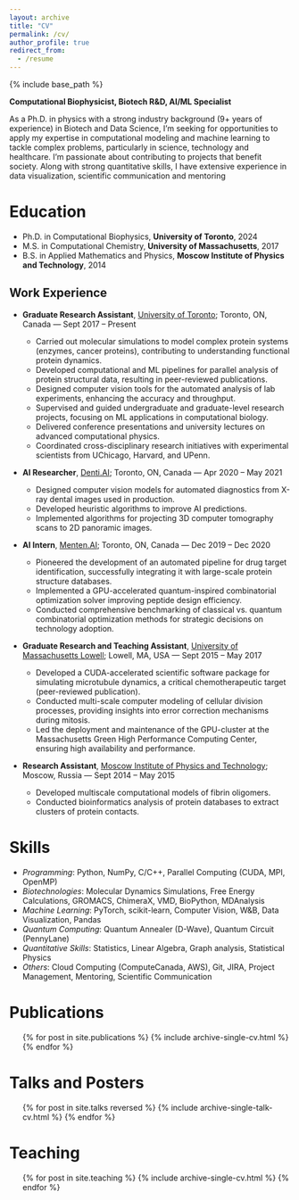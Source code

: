 ```yaml
---
layout: archive
title: "CV"
permalink: /cv/
author_profile: true
redirect_from:
  - /resume
---
```


{% include base_path %}

**Computational Biophysicist, Biotech R&D, AI/ML Specialist**

As a Ph.D. in physics with a strong industry background (9+ years of experience) in Biotech and Data Science, I’m  seeking for opportunities to apply my expertise in computational modeling and machine learning to tackle complex problems, particularly in science, technology and healthcare. I’m passionate about contributing to projects that benefit society. Along with strong quantitative skills, I have extensive experience in data visualization, scientific communication and mentoring

<!--As a Ph.D. in computational biophysics with a strong industry background (2+ years of experience) in Biotech and Data Science, I am committed to translating complex research into practical solutions that advance scientific and medical communities. Along with strong quantitative skills, I have extensive experience in data visualization, scientific communication and mentoring. My doctoral research centred on exploring protein dynamics and allostery using molecular simulations and advanced statistical techniques. During my academic career, I developed novel simulation methods and analysis tools for protein structural data, with direct applications in protein engineering for the biotech industry. In addition to my academic pursuits, I have made significant contributions in the biotech sector, where I worked on developing innovative protein design methods, leveraging classical, quantum, and quantum-inspired approaches. I also honed my computer vision and data science expertise through my work in a startup focusing on healthcare applications, particularly dental diagnostics.-->

Education
======
* Ph.D. in Computational Biophysics, **University of Toronto**, 2024
* M.S. in Computational Chemistry, **University of Massachusetts**, 2017
* B.S. in Applied Mathematics and Physics, **Moscow Institute of Physics and Technology**, 2014

## Work Experience

* **Graduate Research Assistant**, [University of Toronto](https://rauscher-group.physics.utoronto.ca/); Toronto, ON, Canada — Sept 2017 – Present
    - Carried out molecular simulations to model complex protein systems (enzymes, cancer proteins), contributing to understanding functional protein dynamics.
    - Developed computational and ML pipelines for parallel analysis of protein structural data, resulting in peer-reviewed publications.
    - Designed computer vision tools for the automated analysis of lab experiments, enhancing the accuracy and throughput.
    - Supervised and guided undergraduate and graduate-level research projects, focusing on ML applications in computational biology.
    - Delivered conference presentations and university lectures on advanced computational physics.
    - Coordinated cross-disciplinary research initiatives with experimental scientists from UChicago, Harvard, and UPenn.

* **AI Researcher**, [Denti.AI](https://www.denti.ai/); Toronto, ON, Canada — Apr 2020 – May 2021
    - Designed computer vision models for automated diagnostics from X-ray dental images used in production.
    - Developed heuristic algorithms to improve AI predictions.
    - Implemented algorithms for projecting 3D computer tomography scans to 2D panoramic images.

* **AI Intern**, [Menten.AI](https://www.menten.ai/); Toronto, ON, Canada — Dec 2019 – Dec 2020
    - Pioneered the development of an automated pipeline for drug target identification, successfully integrating it with large-scale protein structure databases.
    - Implemented a GPU-accelerated quantum-inspired combinatorial optimization solver improving peptide design efficiency.
    - Conducted comprehensive benchmarking of classical vs. quantum combinatorial optimization methods for strategic decisions on technology adoption.

* **Graduate Research and Teaching Assistant**, [University of Massachusetts Lowell](https://faculty.uml.edu//vbarsegov/); Lowell, MA, USA — Sept 2015 – May 2017
    - Developed a CUDA-accelerated scientific software package for simulating microtubule dynamics, a critical chemotherapeutic target (peer-reviewed publication).
    - Conducted multi-scale computer modeling of cellular division processes, providing insights into error correction mechanisms during mitosis.
    - Led the deployment and maintenance of the GPU-cluster at the Massachusetts Green High Performance Computing Center, ensuring high availability and performance.

* **Research Assistant**, [Moscow Institute of Physics and Technology](https://mipt.ru/english/research/labs/computer-and-mathematical-modelling-of-biological-systems-lab); Moscow, Russia — Sept 2014 – May 2015
    - Developed multiscale computational models of fibrin oligomers.
    - Conducted bioinformatics analysis of protein databases to extract clusters of protein contacts.
 
Skills
======
- _Programming_: Python, NumPy, C/C++, Parallel Computing (CUDA, MPI, OpenMP)
- _Biotechnologies_: Molecular Dynamics Simulations, Free Energy Calculations, GROMACS, ChimeraX, VMD, BioPython, MDAnalysis
- _Machine Learning_: PyTorch, scikit-learn, Computer Vision, W&B, Data Visualization, Pandas
- _Quantum Computing_: Quantum Annealer (D-Wave), Quantum Circuit (PennyLane)
- _Quantitative Skills_: Statistics, Linear Algebra, Graph analysis, Statistical Physics
- _Others_: Cloud Computing (ComputeCanada, AWS), Git, JIRA, Project Management, Mentoring, Scientific Communication

Publications
======
  <ul>{% for post in site.publications %}
    {% include archive-single-cv.html %}
  {% endfor %}</ul>

Talks and Posters
======
  <ul>{% for post in site.talks reversed %}
    {% include archive-single-talk-cv.html %}
  {% endfor %}</ul>
  
Teaching
======
  <ul>{% for post in site.teaching %}
    {% include archive-single-cv.html %}
  {% endfor %}</ul>
  
